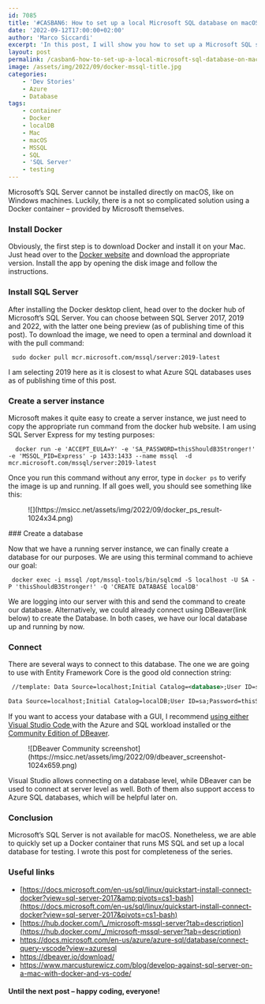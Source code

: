 ```yaml
---
id: 7085
title: '#CASBAN6: How to set up a local Microsoft SQL database on macOS'
date: '2022-09-12T17:00:00+02:00'
author: 'Marco Siccardi'
excerpt: 'In this post, I will show you how to set up a Microsoft SQL server and create a local test database on macOS with the help of Docker.'
layout: post
permalink: /casban6-how-to-set-up-a-local-microsoft-sql-database-on-macos/
image: /assets/img/2022/09/docker-mssql-title.jpg
categories:
    - 'Dev Stories'
    - Azure
    - Database
tags:
    - container
    - Docker
    - localDB
    - Mac
    - macOS
    - MSSQL
    - SQL
    - 'SQL Server'
    - testing
---
```


Microsoft’s SQL Server cannot be installed directly on macOS, like on Windows machines. Luckily, there is a not so complicated solution using a Docker container – provided by Microsoft themselves.

### Install Docker

Obviously, the first step is to download Docker and install it on your Mac. Just head over to the [Docker website](https://www.docker.com/get-started/) and download the appropriate version. Install the app by opening the disk image and follow the instructions.

### Install SQL Server

After installing the Docker desktop client, head over to the docker hub of Microsoft’s SQL Server. You can choose between SQL Server 2017, 2019 and 2022, with the latter one being preview (as of publishing time of this post). To download the image, we need to open a terminal and download it with the pull command:

``` shell
 sudo docker pull mcr.microsoft.com/mssql/server:2019-latest
```
 
I am selecting 2019 here as it is closest to what Azure SQL databases uses as of publishing time of this post.

### Create a server instance 

Microsoft makes it quite easy to create a server instance, we just need to copy the appropriate run command from the docker hub website. I am using SQL Server Express for my testing purposes:

``` shell
  docker run -e 'ACCEPT_EULA=Y' -e 'SA_PASSWORD=thisShouldB3Stronger!' -e 'MSSQL_PID=Express' -p 1433:1433 --name mssql  -d mcr.microsoft.com/mssql/server:2019-latest
```
 
Once you run this command without any error, type in `docker ps` to verify the image is up and running. If all goes well, you should see something like this:

<div class="wp-block-image"><figure class="aligncenter size-large">![](https://msicc.net/assets/img/2022/09/docker_ps_result-1024x34.png)</figure></div>### Create a database

Now that we have a running server instance, we can finally create a database for our purposes. We are using this terminal command to achieve our goal:

``` shell
 docker exec -i mssql /opt/mssql-tools/bin/sqlcmd -S localhost -U SA -P 'thisShouldB3Stronger!' -Q 'CREATE DATABASE localDB'
```
 
We are logging into our server with this and send the command to create our database. Alternatively, we could already connect using DBeaver(link below) to create the Database. In both cases, we have our local database up and running by now.

### Connect 

There are several ways to connect to this database. The one we are going to use with Entity Framework Core is the good old connection string:

``` xml
 //template: Data Source=localhost;Initial Catalog=<database>;User ID=sa;Password=<password>

Data Source=localhost;Initial Catalog=localDB;User ID=sa;Password=thisShouldB3Stronger!
```
 
If you want to access your database with a GUI, I recommend [using either Visual Studio Code ](https://docs.microsoft.com/en-us/azure/azure-sql/database/connect-query-vscode?view=azuresql)with the Azure and SQL workload installed or the [Community Edition of DBeaver](https://dbeaver.io/download/).

<div class="wp-block-image"><figure class="aligncenter size-large is-resized">![DBeaver Community screenshot](https://msicc.net/assets/img/2022/09/dbeaver_screenshot-1024x659.png)</figure></div>Visual Studio allows connecting on a database level, while DBeaver can be used to connect at server level as well. Both of them also support access to Azure SQL databases, which will be helpful later on.

### Conclusion

Microsoft’s SQL Server is not available for macOS. Nonetheless, we are able to quickly set up a Docker container that runs MS SQL and set up a local database for testing. I wrote this post for completeness of the series.

### Useful links

- [https://docs.microsoft.com/en-us/sql/linux/quickstart-install-connect-docker?view=sql-server-2017&amp;pivots=cs1-bash](https://docs.microsoft.com/en-us/sql/linux/quickstart-install-connect-docker?view=sql-server-2017&pivots=cs1-bash)
- [https://hub.docker.com/\_/microsoft-mssql-server?tab=description](https://hub.docker.com/_/microsoft-mssql-server?tab=description)
- <https://docs.microsoft.com/en-us/azure/azure-sql/database/connect-query-vscode?view=azuresql>
- <https://dbeaver.io/download/>
- [https://www.marcusturewicz.com/blog/develop-against-sql-server-on-a-mac-with-docker-and-vs-code/ ](https://www.marcusturewicz.com/blog/develop-against-sql-server-on-a-mac-with-docker-and-vs-code/)

#### Until the next post – happy coding, everyone!